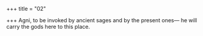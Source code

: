 +++
title = "02"

+++
Agni, to be invoked by ancient sages and by the present ones—
he will carry the gods here to this place.